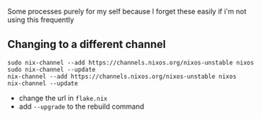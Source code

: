 Some processes purely for my self because I forget these easily if i'm not using this frequently

## Changing to a different channel
```
sudo nix-channel --add https://channels.nixos.org/nixos-unstable nixos
sudo nix-channel --update
nix-channel --add https://channels.nixos.org/nixos-unstable nixos
nix-channel --update
```
- change the url in `flake.nix`
- add `--upgrade` to the rebuild command
